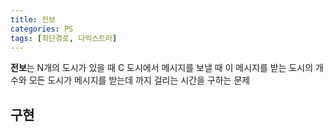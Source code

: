 ```yaml
---
title: 전보
categories: PS
tags: [최단경로, 다익스트라]
---
```




**전보**는 N개의 도시가 있을 때 C 도시에서 메시지를 보낼 때 이 메시지를 받는 도시의 개수와 모든 도시가 메시지를 받는데 까지 걸리는 시간을 구하는 문제



## 구현

